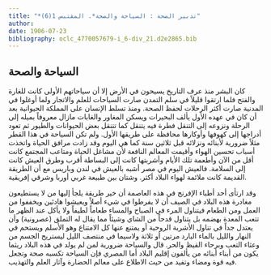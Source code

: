 ```yaml
---
title: "*تدبير الصحة : السياحة والصحة*. المقتبس 1(6)"
author: 
date: 1906-07-23
bibliography: oclc_4770057679-i_6-div_21.d2e2865.bib
---
```




##  السياحة والصحة 


 كان البشر منذ عرف التاريخ يسيحون في الأرض إلا أن سياحاتهم الأولى كانت للغارة والفتح فلما ارتقوا قليلاً في سلم التمدن صارت السياحات للعلم والاتجار ولما أوغلوا في المدنية صارت أكثر الرحلات لحفظ الصحة. ومنذ تسلط الإنسان على المملكة الحيوانية بعد أن كان في عهده الأول يألف البحيرات ويسكن المغاور والغابات مازال معروفاً بميله إلى الرحلة ونزوعه إلى التنقل فطرة فيه يتنقل كما تتنقل بعض الحيوانات والطيور ثم تعود أدراجها إلى كهوفها وأوكارها محافظة على طريقها الأول. ولم تكن السياحة في هذا القطر مثلاً ضرورية لأبنائه ونزلائه قبل  ثلاثين  سنة كما هي اليوم وقد زادت مرافق الحياة واتخذت أسباب تحسين الهواء وأقيمت المعالم النافعة لأن مشاغل الحياة ومتاعب المجتمع كانت أقل من الآن وأطعمة تلك الأيام وأشربتها كانت إلى البساطة أقرب وطرق العيش كانت إلى السلامة. فالعيش اليوم في مصر أشبه بالعيش في لندن   وباريس مع أن الطريقة القديمة كانت ملائمة لهواء البلاد أكثر. وشتان بين طبيعة غربي أوربا وشرقي إفريقية. 

 وقد ارتأى  أحد  أطباء الإفرنج في هذه العاصمة أن خير طريقة يلجأ إليها من لا يستطيعون مغادرة هذه البلاد في الصيف أن لا يفرطوا في شيء أصلاً ويعيشوا هادئين ويخففوا من العمل ومن الطعام فيتناول المرء في الصباح والمساء طعاماً لطيفاً ولا يأكل عند الظهر ما تتعب المعدة بهضمه بل يتناول قدحاً من الشاي وشيئاً مما يقال له التملق (عصرونية) وأن يعتدل جداً في تناول الأشربة الروحية أو يمتنع عنها كل الامتناع وهو الأسلم ويستحم في النهار والليل بالماء البارد مرتين أو  ثلاثة  ولاسيما في منتصف الليل ليستريح الجسم من وعثاء التعب وبرحاء القيظ والحر. قال والسياحة ضرورية لمن لم يولد في هذه البلاد ريثما يكون من أبناء أبنائه من يألفون إقليم البلاد أما المصري فإن السياحة تكسبه صحة وتجعل فيه قوة ومضاء وتفيد من حيث الاطلاع على معالم الحضارة وآثار العلم والتهذيب. 
